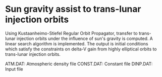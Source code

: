 # Sun gravity assist to trans-lunar injection orbits

Using Kustaanheimo-Stiefel Regular Orbit Propagator, transfer to trans-lunar injection orbits under the influence of sun's gravity is computed.
A linear search algorithm is implemented.
The output is initial conditions which satisfy the constraints on delta-V gain from highly elliptical orbits to trans-lunar injection orbits.

ATM.DAT: Atmospheric density file
CONST.DAT: Constant file
DINP.DAT: Input file
